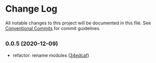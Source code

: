 # Change Log

All notable changes to this project will be documented in this file.
See [Conventional Commits](https://conventionalcommits.org) for commit guidelines.

## <small>0.0.5 (2020-12-09)</small>

* refactor: rename modules ([34edcaf](https://github.com/gmahechas/erp/commit/34edcaf))
